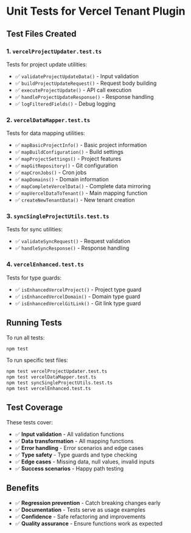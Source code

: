 # Unit Tests for Vercel Tenant Plugin

## Test Files Created

### 1. `vercelProjectUpdater.test.ts`

Tests for project update utilities:

- ✅ `validateProjectUpdateData()` - Input validation
- ✅ `buildProjectUpdateRequest()` - Request body building
- ✅ `executeProjectUpdate()` - API call execution
- ✅ `handleProjectUpdateResponse()` - Response handling
- ✅ `logFilteredFields()` - Debug logging

### 2. `vercelDataMapper.test.ts`

Tests for data mapping utilities:

- ✅ `mapBasicProjectInfo()` - Basic project information
- ✅ `mapBuildConfiguration()` - Build settings
- ✅ `mapProjectSettings()` - Project features
- ✅ `mapGitRepository()` - Git configuration
- ✅ `mapCronJobs()` - Cron jobs
- ✅ `mapDomains()` - Domain information
- ✅ `mapCompleteVercelData()` - Complete data mirroring
- ✅ `mapVercelDataToTenant()` - Main mapping function
- ✅ `createNewTenantData()` - New tenant creation

### 3. `syncSingleProjectUtils.test.ts`

Tests for sync utilities:

- ✅ `validateSyncRequest()` - Request validation
- ✅ `handleSyncResponse()` - Response handling

### 4. `vercelEnhanced.test.ts`

Tests for type guards:

- ✅ `isEnhancedVercelProject()` - Project type guard
- ✅ `isEnhancedVercelDomain()` - Domain type guard
- ✅ `isEnhancedVercelGitLink()` - Git link type guard

## Running Tests

To run all tests:

```bash
npm test
```

To run specific test files:

```bash
npm test vercelProjectUpdater.test.ts
npm test vercelDataMapper.test.ts
npm test syncSingleProjectUtils.test.ts
npm test vercelEnhanced.test.ts
```

## Test Coverage

These tests cover:

- ✅ **Input validation** - All validation functions
- ✅ **Data transformation** - All mapping functions
- ✅ **Error handling** - Error scenarios and edge cases
- ✅ **Type safety** - Type guards and type checking
- ✅ **Edge cases** - Missing data, null values, invalid inputs
- ✅ **Success scenarios** - Happy path testing

## Benefits

- ✅ **Regression prevention** - Catch breaking changes early
- ✅ **Documentation** - Tests serve as usage examples
- ✅ **Confidence** - Safe refactoring and improvements
- ✅ **Quality assurance** - Ensure functions work as expected
